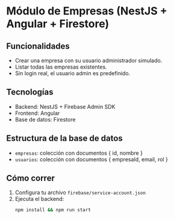 # Módulo de Empresas (NestJS + Angular + Firestore)

## Funcionalidades
- Crear una empresa con su usuario administrador simulado.
- Listar todas las empresas existentes.
- Sin login real, el usuario admin es predefinido.

## Tecnologías
- Backend: NestJS + Firebase Admin SDK
- Frontend: Angular
- Base de datos: Firestore

## Estructura de la base de datos
- `empresas`: colección con documentos { id, nombre }
- `usuarios`: colección con documentos { empresaId, email, rol }

## Cómo correr
1. Configura tu archivo `firebase/service-account.json`
2. Ejecuta el backend:
   ```bash
   npm install && npm run start

